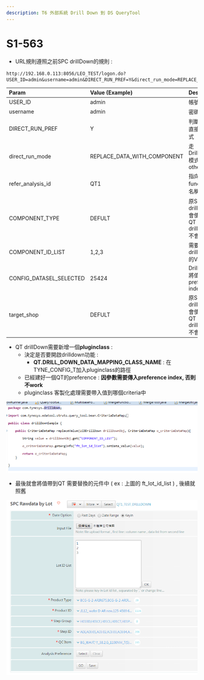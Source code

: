```yaml
---
description: T6 外部系統 Drill Down 到 DS QueryTool
---
```


# S1-563

* URL規則遵照之前SPC drillDown的規則 : 

```text
http://192.168.0.113:8056/LEO_TEST/logon.do?USER_ID=admin&username=admin&DIRECT_RUN_PREF=Y&direct_run_mode=REPLACE_DATA_WITH_COMPONENT&refer_analysis_id=QT1&COMPONENT_TYPE=DEFULT&COMPONENT_ID_LIST=1,2,3&CONFIG_DATASEL_SELECTED=25424&target_shop=DEFULT
```

| Param | Value \(Example\) | Desc |
| :--- | :--- | :--- |
| USER\_ID | admin | 帳號 |
| username | admin | 密碼 |
| DIRECT\_RUN\_PREF | Y | 判斷是否用直接登入模式 |
| direct\_run\_mode | REPLACE\_DATA\_WITH\_COMPONENT | 走DrillDown模式 & others |
| refer\_analysis\_id | QT1 | 指向function的名稱 |
| COMPONENT\_TYPE | DEFULT | 原SPC drilldown會使用 , QT drilldown不會 |
| COMPONENT\_ID\_LIST | 1,2,3 | 需要drilldown的Value |
| CONFIG\_DATASEL\_SELECTED | 25424 | DrillDown將值帶入的preference index |
| target\_shop | DEFULT | 原SPC drilldown會使用 , QT drilldown不會 |

* QT drillDown需要新增一個**pluginclass** :
  * 決定是否要開啟drilldown功能 :
    * **QT.DRILL\_DOWN\_DATA\_MAPPING\_CLASS\_NAME**  : 在TYNE\_CONFIG\_T加入pluginclass的路徑
  * 已經建好一個QT的preference : **因參數需要傳入preference index,  否則不work**
  * pluginclass 客製化處理需要帶入值到哪個criteria中

![](../.gitbook/assets/image-6.png)

* 最後就會將值帶到QT 需要替換的元件中  \( ex : 上圖的 ft\_lot\_id\_list \) , 後續就照舊 

![DrillDown&#x4E4B;&#x5F8C;, UI&#x5448;&#x73FE;&#x7D50;&#x679C;](../.gitbook/assets/image-7.png)


